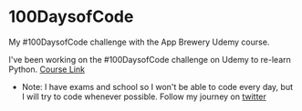# 100DaysofCode
My #100DaysofCode challenge with the App Brewery Udemy course.

I've been working on the #100DaysofCode challenge on Udemy to re-learn Python. [Course Link](https://www.udemy.com/course/100-days-of-code/)

- Note: I have exams and school so I won't be able to code every day, but I will try to code whenever possible. Follow my journey on [twitter](https://www.twitter.com/Uday-NA1)
